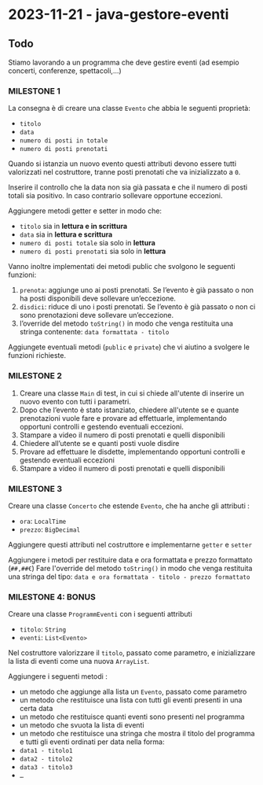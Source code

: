 # 2023-11-21 - java-gestore-eventi

## Todo
Stiamo lavorando a un programma che deve gestire eventi (ad esempio concerti,
conferenze, spettacoli,...)

### MILESTONE 1
La consegna è di creare una classe `Evento` che abbia le seguenti proprietà:
- `titolo`
- `data`
- `numero di posti in totale`
- `numero di posti prenotati`

Quando si istanzia un nuovo evento questi attributi devono essere tutti valorizzati nel
costruttore, tranne posti prenotati che va inizializzato a `0`.

Inserire il controllo che la data non sia già passata e che il numero di posti totali sia positivo. In caso contrario sollevare opportune eccezioni.

Aggiungere metodi getter e setter in modo che:
- `titolo` sia in **lettura e in scrittura**
- `data` sia in **lettura e scrittura**
- `numero di posti totale` sia solo in **lettura**
- `numero di posti prenotati` sia solo in **lettura**

Vanno inoltre implementati dei metodi public che svolgono le seguenti funzioni:
1. `prenota`: aggiunge uno ai posti prenotati. Se l’evento è già passato o non ha posti disponibili deve sollevare un’eccezione.
2. `disdici`: riduce di uno i posti prenotati. Se l’evento è già passato o non ci sono prenotazioni deve sollevare un’eccezione.
3. l’override del metodo `toString()` in modo che venga restituita una stringa contenente: `data formattata - titolo`

Aggiungete eventuali metodi (`public` e `private`) che vi aiutino a svolgere le funzioni richieste.

### MILESTONE 2
1. Creare una classe `Main` di test, in cui si chiede all'utente di inserire un nuovo evento con tutti i parametri.
2. Dopo che l’evento è stato istanziato, chiedere all'utente se e quante prenotazioni vuole fare e provare ad effettuarle, implementando opportuni controlli e gestendo eventuali eccezioni.
3. Stampare a video il numero di posti prenotati e quelli disponibili
4. Chiedere all’utente se e quanti posti vuole disdire
5. Provare ad effettuare le disdette, implementando opportuni controlli e gestendo
eventuali eccezioni
6. Stampare a video il numero di posti prenotati e quelli disponibili

### MILESTONE 3
Creare una classe `Concerto` che estende `Evento`, che ha anche gli attributi :
- `ora`: `LocalTime`
- `prezzo`: `BigDecimal`

Aggiungere questi attributi nel costruttore e implementarne `getter` e `setter`

Aggiungere i metodi per restituire data e ora formattata e prezzo formattato (`##,##€`)
Fare l'override del metodo `toString()` in modo che venga restituita una stringa del tipo: `data e ora formattata - titolo - prezzo formattato`

### MILESTONE 4: BONUS
Creare una classe `ProgrammEventi` con i seguenti attributi
- `titolo`: `String`
- `eventi`: `List<Evento>`

Nel costruttore valorizzare il `titolo`, passato come parametro, e inizializzare la lista di eventi come una nuova `ArrayList`.

Aggiungere i seguenti metodi :
- un metodo che aggiunge alla lista un `Evento`, passato come parametro
- un metodo che restituisce una lista con tutti gli eventi presenti in una certa data
- un metodo che restituisce quanti eventi sono presenti nel programma
- un metodo che svuota la lista di eventi
- un metodo che restituisce una stringa che mostra il titolo del programma e tutti gli
eventi ordinati per data nella forma:
- `data1 - titolo1`
- `data2 - titolo2`
- `data3 - titolo3`
- `…`